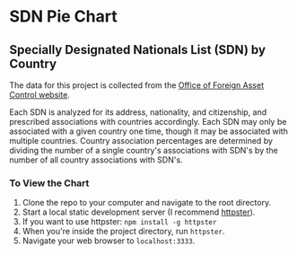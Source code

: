 # SDN Pie Chart

## Specially Designated Nationals List (SDN) by Country

The data for this project is collected from the [Office of Foreign Asset Control website](http://www.treasury.gov/ofac/downloads/sdn.xml).

Each SDN is analyzed for its address, nationality, and citizenship, and prescribed associations with countries accordingly. Each SDN may only be associated with a given country one time, though it may be associated with multiple countries. Country association percentages are determined by dividing the number of a single country's associations with SDN's by the number of all country associations with SDN's.

### To View the Chart
1. Clone the repo to your computer and navigate to the root directory.
2. Start a local static development server (I recommend [httpster](http://simbco.github.io/httpster/)).
  1. If you want to use httpster: `npm install -g httpster`
  2. When you're inside the project directory, run `httpster`.
  3. Navigate your web browser to `localhost:3333`.